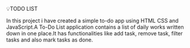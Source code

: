 💡TODO LIST

In this project i have created a simple to-do app using HTML CSS and JavaScript.A To-Do List application contains a list of daily works written down in one place.It has functionalities like add task, remove task, filter tasks and also mark tasks as done.
 

